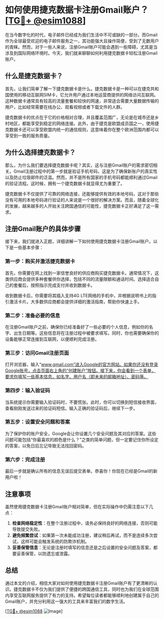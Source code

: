 # 如何使用捷克数据卡注册Gmail账户？[[TG💪+ @esim1088](https://t.me/s/esim1088)]

在当今数字化的时代，电子邮件已经成为我们生活中不可或缺的一部分。而Gmail作为全球最受欢迎的电子邮件服务之一，其功能强大且操作简便，受到了无数用户的青睐。然而，对于一些人来说，注册Gmail账户可能会遇到一些障碍，尤其是当涉及到国际网络环境时。今天，我们就来聊聊如何利用捷克数据卡轻松注册Gmail账户。

## 什么是捷克数据卡？

首先，让我们简单了解一下捷克数据卡是什么。捷克数据卡是一种可以在捷克共和国使用的移动互联网SIM卡，它允许用户通过本地运营商提供的网络访问互联网。这种数据卡通常具有较高的流量套餐和较快的网速，非常适合需要大量数据传输的用户，比如经常需要在线办公、观看视频或者下载文件的人群。

捷克数据卡的优点在于它的价格相对合理，并且覆盖范围广，无论是在城市还是乡村地区，都能享受到稳定的网络连接。此外，由于捷克是欧盟成员国之一，使用捷克数据卡还可以享受欧盟内统一的通信规则，这意味着你在整个欧洲范围内都可以享受到一致的服务质量。

## 为什么选择捷克数据卡？

那么，为什么我们要选择捷克数据卡呢？其实，这与注册Gmail账户的需求密切相关。Gmail注册过程中的第一步就是验证手机号码，这是为了确保新账户的真实性以及防止垃圾邮件的泛滥。然而，并不是所有国家的手机号码都能顺利通过Gmail的验证流程。这时候，拥有一个捷克数据卡就显得尤为重要了。

捷克数据卡不仅提供了可靠的网络连接，还能够提供有效的本地号码，这对于那些没有可用的本地号码进行验证的人来说是一个很好的解决方案。而且，随着全球化的发展，越来越多的人开始关注跨国通信的可能性，捷克数据卡正好满足了这一需求。

## 注册Gmail账户的具体步骤

接下来，我们就进入正题，详细讲解一下如何使用捷克数据卡注册Gmail账户。以下是一些基本步骤：

### 第一步：购买并激活捷克数据卡

首先，你需要在网上找到一家信誉良好的供应商购买捷克数据卡。通常情况下，这类供应商会提供多种套餐供你选择，包括不同的流量限额和通话时间。选择适合自己的套餐后，按照指示完成支付并收到数据卡。

收到数据卡后，你需要将其插入支持4G LTE网络的手机中，并根据说明书上的指引激活卡片。大多数供应商都会提供详细的激活指南，帮助你快速上手。

### 第二步：准备必要的信息

在注册Gmail账户之前，确保你已经准备好了一些必要的个人信息，例如你的名字、出生日期等。这些信息将在注册过程中被要求填写。同时，你也需要确保你的设备能够正常连接到互联网，以便顺利完成注册。

### 第三步：访问Gmail注册页面

打开浏览器，输入“www.gmail.com”进入Google的官方网站。如果你还没有登录Google账号，点击页面右上角的“创建账户”按钮。接下来，你会看到一个表单，要求你填写一些基本信息，如名字、用户名（即未来的邮箱地址）、密码等。

### 第四步：输入验证码

当系统提示你需要输入验证码时，不要慌张。此时，你可以切换到短信接收界面，查看刚刚发送过来的验证码短信。输入正确的验证码后，继续下一步。

### 第五步：设置安全问题和答案

为了保护你的账户安全，Google会让你设置几个安全问题及其对应的答案。这些问题可能包括“你最喜欢的颜色是什么？”之类的简单问题，但一定要记住你所设定的答案，以免日后忘记导致无法找回密码。

### 第六步：完成注册

最后一步就是确认所有的信息无误后提交表单。恭喜你！你现在已经是Gmail的新用户啦！

## 注意事项

虽然使用捷克数据卡注册Gmail账户相对简单，但在实际操作中仍需注意以下几点：

1. **检查网络稳定性**：在整个注册过程中，请务必保持良好的网络连接，否则可能导致提交失败。
2. **避免频繁尝试**：如果第一次未能成功注册，建议稍后再试，而不是连续多次尝试，这样可能会触发系统的防欺诈机制。
3. **妥善保管信息**：无论是注册时填写的信息还是之后设置的安全问题及答案，都要妥善保管，以防遗忘或泄露。

## 总结

通过本文的介绍，相信大家对如何使用捷克数据卡注册Gmail账户有了更清晰的认识。捷克数据卡不仅为我们提供了便捷的跨国通信工具，同时也为我们在全球范围内享受互联网服务提供了有力的支持。希望每位读者都能够顺利地创建属于自己的Gmail账户，并充分利用这一强大的工具来丰富我们的数字生活。

[[TG💪+ @esim1088](https://t.me/s/esim1088) ![Image](https://i.postimg.cc/4NQfJmqS/Snipaste-2025-05-13-00-14-12.png)]
